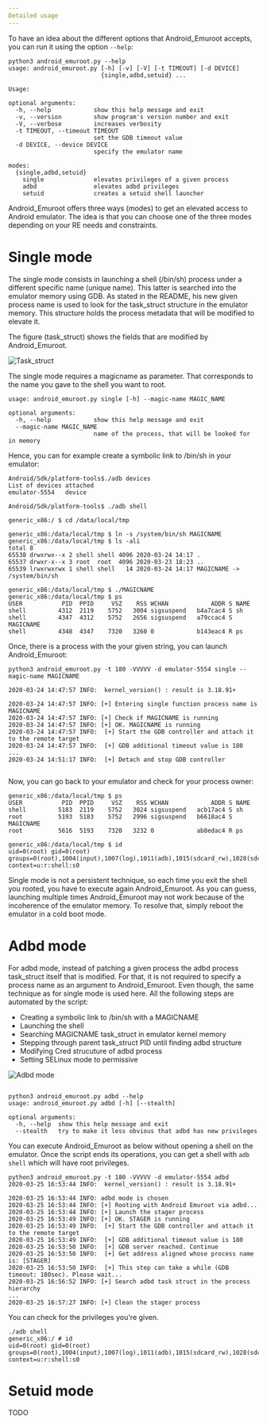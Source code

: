 ```yaml
---
Detailed usage
---
```


To have an idea about the different options that Android_Emuroot accepts, you can run it using the option `--help`:

```
python3 android_emuroot.py --help 
usage: android_emuroot.py [-h] [-v] [-V] [-t TIMEOUT] [-d DEVICE]
                          {single,adbd,setuid} ...

Usage:

optional arguments:
  -h, --help            show this help message and exit
  -v, --version         show program's version number and exit
  -V, --verbose         increases verbosity
  -t TIMEOUT, --timeout TIMEOUT
                        set the GDB timeout value
  -d DEVICE, --device DEVICE
                        specify the emulator name

modes:
  {single,adbd,setuid}
    single              elevates privileges of a given process
    adbd                elevates adbd privileges
    setuid              creates a setuid shell launcher
```

Android_Emuroot offers three ways (modes) to get an elevated access to Android emulator. 
The idea is that you can choose one of the three modes depending on your RE needs and constraints. 

# Single mode

The single mode consists in launching a shell (/bin/sh) process under a different specific name (unique name). 
This latter is searched into the emulator memory using GDB. As stated in the README, his new given process name 
is used to look for the task_struct structure in the emulator memory. This structure holds the process metadata 
that will be modified to elevate it.

The figure (task_struct) shows the fields that are modified by Android_Emuroot. 

![Task_struct](./imgs/Emuroot-task_struct.png)


The single mode requires a magicname as parameter. That corresponds to the name you gave to the shell you want to root.
```
usage: android_emuroot.py single [-h] --magic-name MAGIC_NAME

optional arguments:
  -h, --help            show this help message and exit
  --magic-name MAGIC_NAME
                        name of the process, that will be looked for in memory

```

Hence, you can for example create a symbolic link to /bin/sh in your emulator:
```
Android/Sdk/platform-tools$./adb devices 
List of devices attached
emulator-5554   device

Android/Sdk/platform-tools$ ./adb shell 

generic_x86:/ $ cd /data/local/tmp 

generic_x86:/data/local/tmp $ ln -s /system/bin/sh MAGICNAME 
generic_x86:/data/local/tmp $ ls -ali
total 8
65538 drwxrwx--x 2 shell shell 4096 2020-03-24 14:17 .
65537 drwxr-x--x 3 root  root  4096 2020-03-23 18:23 ..
65539 lrwxrwxrwx 1 shell shell   14 2020-03-24 14:17 MAGICNAME -> /system/bin/sh

generic_x86:/data/local/tmp $ ./MAGICNAME                                                                                                                           
generic_x86:/data/local/tmp $ ps 
USER           PID  PPID     VSZ    RSS WCHAN            ADDR S NAME                       
shell         4312  2119    5752   3004 sigsuspend   b4a7cac4 S sh
shell         4347  4312    5752   2656 sigsuspend   a79ccac4 S MAGICNAME
shell         4348  4347    7320   3260 0            b143eac4 R ps

```
Once, there is a process with the your given string, you can launch Android_Emuroot:

```
python3 android_emuroot.py -t 180 -VVVVV -d emulator-5554 single --magic-name MAGICNAME

2020-03-24 14:47:57 INFO:  kernel_version() : result is 3.18.91+

2020-03-24 14:47:57 INFO: [+] Entering single function process name is MAGICNAME 
2020-03-24 14:47:57 INFO: [+] Check if MAGICNAME is running 
2020-03-24 14:47:57 INFO: [+] OK. MAGICNAME is running
2020-03-24 14:47:57 INFO:  [+] Start the GDB controller and attach it to the remote target
2020-03-24 14:47:57 INFO:  [+] GDB additional timeout value is 180
...
2020-03-24 14:51:17 INFO:  [+] Detach and stop GDB controller


```
Now, you can go back to your emulator and check for your process owner:

```
generic_x86:/data/local/tmp $ ps
USER           PID  PPID     VSZ    RSS WCHAN            ADDR S NAME                       
shell         5183  2119    5752   3024 sigsuspend   acb17ac4 S sh
root          5193  5183    5752   2996 sigsuspend   b6618ac4 S MAGICNAME
root          5616  5193    7320   3232 0            ab8edac4 R ps

generic_x86:/data/local/tmp $ id
uid=0(root) gid=0(root) groups=0(root),1004(input),1007(log),1011(adb),1015(sdcard_rw),1028(sdcard_r),3001(net_bt_admin),3002(net_bt),3003(inet),3006(net_bw_stats),3009(readproc),3011(uhid) context=u:r:shell:s0

```
Single mode is not a persistent technique, so each time you exit the shell you rooted, you have to execute again Android_Emuroot. 
As you can guess, launching multiple times Android_Emuroot may not work because of the incoherence of the emulator memory. To resolve that, simply reboot the emulator in a cold boot mode.


# Adbd mode 
For adbd mode, instead of patching a given process the adbd process task_struct itself that is modified.
For that, it is not required to specify a process name as an argument to Android_Emuroot. Even though, the same technique as for single mode is used here. All the following steps are automated by the script:
* Creating a symbolic link to /bin/sh with a MAGICNAME
* Launching the shell 
* Searching MAGICNAME task_struct in emulator kernel memory
* Stepping through parent task_struct PID until finding adbd structure
* Modifying Cred strucuture of adbd process 
* Setting SELinux mode to permissive
  
![Adbd mode](./imgs/Emuroot-adbd-mode.png)


```

python3 android_emuroot.py adbd --help
usage: android_emuroot.py adbd [-h] [--stealth]

optional arguments:
  -h, --help  show this help message and exit
  --stealth   try to make it less obvious that adbd has new privileges

```

You can execute Android_Emuroot as below without opening a shell on the emulator. Once the script ends its operations, you can get a shell with `adb shell` which will have root privileges.

```
python3 android_emuroot.py -t 180 -VVVVV -d emulator-5554 adbd 
2020-03-25 16:53:44 INFO:  kernel_version() : result is 3.18.91+

2020-03-25 16:53:44 INFO: adbd mode is chosen
2020-03-25 16:53:44 INFO: [+] Rooting with Android Emuroot via adbd...
2020-03-25 16:53:44 INFO: [+] Launch the stager process
2020-03-25 16:53:49 INFO: [+] OK. STAGER is running
2020-03-25 16:53:49 INFO:  [+] Start the GDB controller and attach it to the remote target
2020-03-25 16:53:49 INFO:  [+] GDB additional timeout value is 180
2020-03-25 16:53:50 INFO:  [+] GDB server reached. Continue
2020-03-25 16:53:50 INFO:  [+] Get address aligned whose process name is: [STAGER]
2020-03-25 16:53:50 INFO:  [+] This step can take a while (GDB timeout: 180sec). Please wait...
2020-03-25 16:56:52 INFO: [+] Search adbd task struct in the process hierarchy
...
2020-03-25 16:57:27 INFO: [+] Clean the stager process
```

You can check for the privileges you're given. 

```
./adb shell
generic_x86:/ # id
uid=0(root) gid=0(root) groups=0(root),1004(input),1007(log),1011(adb),1015(sdcard_rw),1028(sdcard_r),3001(net_bt_admin),3002(net_bt),3003(inet),3006(net_bw_stats),3009(readproc),3011(uhid) context=u:r:shell:s0

```



# Setuid mode

 
 TODO

